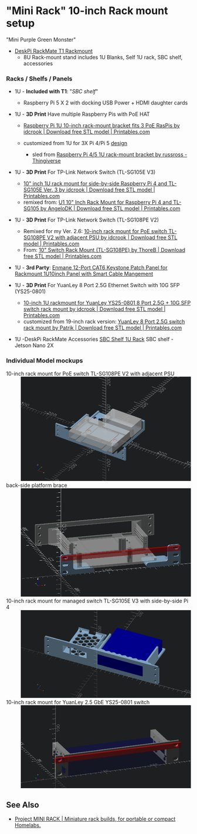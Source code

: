 # "Mini Rack" 10-inch Rack mount setup

"Mini Purple Green Monster"

-	[DeskPi RackMate T1 Rackmount](https://www.amazon.com/dp/B0FBFDZD4C)
	-	8U Rack-mount stand includes 1U Blanks, Self 1U rack, SBC shelf, accessories

### Racks / Shelfs / Panels

-	1U - **Included with T1**: "*SBC shelf*"

	-	Raspberry Pi 5 X 2 with docking USB Power + HDMI daughter cards

-	1U - **3D Print** Have multiple Raspberry Pis with PoE HAT

	-	[Raspberry Pi 1U 10-inch rack-mount bracket fits 3 PoE RasPis by idcrook | Download free STL model | Printables.com](https://www.printables.com/model/1343681-raspberry-pi-1u-10-inch-rack-mount-bracket-fits-3)

	-	customized from 1U for 3X Pi 4/Pi 5 [design](psychic-winner/10inch_rackmount_1U_raspis)

		-	sled from [Raspberry Pi 4/5 1U rack-mount bracket by russross - Thingiverse](https://www.thingiverse.com/thing:4125055)

-	1U - **3D Print** For TP-Link Network Switch (TL-SG105E V3)

	-	[10" inch 1U rack mount for side-by-side Raspberry Pi 4 and TL-SG105E Ver. 3 by idcrook | Download free STL model | Printables.com](https://www.printables.com/model/1351523-10-inch-1u-rack-mount-for-side-by-side-raspberry-p)
	-	remixed from: [U1 10" Inch Rack Mount for Raspberry Pi 4 and TL-SG105 by AngeloDK | Download free STL model | Printables.com](https://www.printables.com/model/1202640-u1-10-inch-rack-mount-for-raspberry-pi-4-and-tl-sg/remixes)

-	1U - **3D Print** For TP-Link Network Switch (TL-SG108PE V2)

	-	Remixed for my Ver. 2.6: [10-inch rack mount for PoE switch TL-SG108PE V2 with adjacent PSU by idcrook | Download free STL model | Printables.com](https://www.printables.com/model/1341088-10-inch-rack-mount-for-poe-switch-tl-sg108pe-v2-wi)
	-	From: [10" Switch Rack Mount (TL-SG108PE) by ThoreB | Download free STL model | Printables.com](https://www.printables.com/model/1166364-10-switch-rack-mount-tl-sg108pe)

-	1U - **3rd Party**: [Enmane 12-Port CAT6 Keystone Patch Panel for Rackmount 1U10inch Panel with Smart Cable Mangement](https://www.amazon.com/dp/B0D5TZFDN1)

-	1U - **3D Print** For YuanLey 8 Port 2.5G Ethernet Switch with 10G SFP (YS25-0801)

	-	[10-inch 1U rackmount for YuanLey YS25-0801 8 Port 2.5G + 10G SFP switch rack mount by idcrook | Download free STL model | Printables.com](https://www.printables.com/model/1341992-10-inch-1u-rackmount-for-yuanley-ys25-0801-8-port)
	-	customized from 19-inch rack version: [YuanLey 8 Port 2.5G switch rack mount by Patrik | Download free STL model | Printables.com](https://www.printables.com/model/855167-yuanley-8-port-25g-switch-rack-mount)

-	1U -DeskPi RackMate Accessories [SBC Shelf 1U Rack](https://www.amazon.com/dp/B0D5XMM7HL) SBC shelf - Jetson Nano 2X

### Individual Model mockups

<dl>
<dt>10-inch rack mount for PoE switch TL-SG108PE V2 with adjacent PSU</dt>
<dd>
<img src="tp-link_SG108PE/muckup.png" alt="TL-SG108PE V2 1U rack mount">
</dd>
<dt>back-side platform brace</dt>
<dd>
<img src="10inch_rackmount_backside_brace/muckup.png" alt="back-side platform brace">
</dd>
<dt>10-inch rack mount for managed switch TL-SG105E V3 with side-by-side Pi 4</dt>
<dd>
<img src="tp-link_SG105E/muckup.png" alt="TL-SG105E V3 1U rack mount">
</dd>
<dt>10-inch rack mount for YuanLey 2.5 GbE YS25-0801 switch</dt>
<dd>
<img src="yuanley_YS25-0801/in-place-sizing.png" alt="YuanLey YS25-0801 1U rack mount">
</dd>
</dl>

## See Also

- [Project MINI RACK | Miniature rack builds, for portable or compact Homelabs.](https://mini-rack.jeffgeerling.com/#3d-printable-systems)
